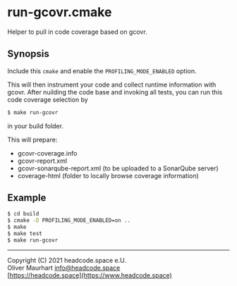 # run-gcovr.cmake

Helper to pull in code coverage based on gcovr.


## Synopsis

Include this `cmake` and enable the `PROFILING_MODE_ENABLED` option.

This will then instrument your code and collect runtime information with gcovr. 
After nuilding the code base and invoking all tests, you can run this code 
coverage selection by 

```bash
$ make run-gcovr
```

in your build folder.

This will prepare:
* gcovr-coverage.info
* gcovr-report.xml
* gcovr-sonarqube-report.xml (to be uploaded to a SonarQube server)
* coverage-html (folder to locally browse coverage information)


## Example

```bash
$ cd build
$ cmake -D PROFILING_MODE_ENABLED=on ..
$ make 
$ make test
$ make run-gcovr
```


---

Copyright (C) 2021 headcode.space e.U.  
Oliver Maurhart <info@headcode.space>  
[https://headcode.space](https://www.headcode.space)  
